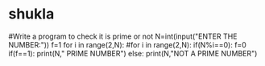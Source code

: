 # shukla

#Write a program to check it is prime or not
N=int(input("ENTER THE NUMBER:"))
f=1
for i in range(2,N):
#for i in range(2,N):
						if(N%i==0):
										f=0
if(f==1):
			print(N," PRIME NUMBER")
else:
			print(N,"NOT A PRIME NUMBER")
				

